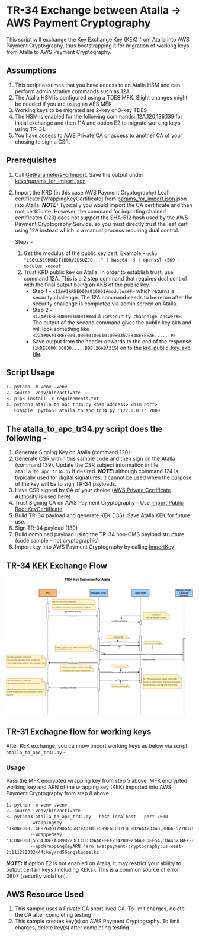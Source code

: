 # TR-34 Exchange between Atalla -> AWS Payment Cryptography
This script will exchange the Key Exchange Key (KEK) from Atalla into AWS Payment Cryptography, thus bootstrapping it for migration of working keys from Atalla to AWS Payment Cryptography.

## Assumptions
1. This script assumes that you have access to an Atalla HSM and can perform administrative commands such as 12A
2. The Atalla HSM is configured using a TDES MFK.  Slight changes might be needed if you are using an AES MFK
3. Working keys to be migrated are 2-key or 3-key TDES
4. The HSM is enabled for the following commands: 12A,120,136,139 for initial exchange and then 11A and option E2 to migrate working keys using TR-31.
5. You have access to AWS Private CA or access to another CA of your chosing to sign a CSR.


## Prerequisites

 1. Call [GetParametersForImport](https://docs.aws.amazon.com/payment-cryptography/latest/APIReference/API_GetParametersForImport.html). Save the output under [keys/params_for_import.json](./keys/params_for_import.json)
 2. Import the KRD (in this case AWS Payment Cryptography) Leaf certificate [WrappingKeyCertificate] from [params_for_import.json](./keys/params_for_import.json).json into Atalla.
 **_NOTE:_** Typically you would import the CA certificate and then root certificate.  However, the command for importing chained certificates (123) does not support the SHA-512 hash used by the AWS Payment Cryptography Service, so you must directly trust the leaf cert using 12A instead which is a manual process requiring dual control.

      Steps - 
      1. Get the modulus of the public key cert. Example - ```echo "LS0tLS1CRUdJTiBDRVJUSUZJQ..." | base64 -d | openssl x509 -modulus -noout```
      2. Trust KRD public key on Atalla.
      In order to establish trust, use command 12A. This is a 2 step command that requires dual control with the final output being an AKB of the public key.
         - Step 1 - ```<12A#1kREE000#010001#modulus##>``` which returns a security challenge. The 12A command needs to be rerun after the security challenge is completed via admin screen on Atalla. 
         - Step 2 -  
            ```<12A#1kREE000#010001#modulus#security channelge answer#>```. The output of the second command gives the public key akb and will look something like ```<22A#OK#1kREE000,00030100010100B0357EB48EEEEAE......#>```
         - Save output from the header onwards to the end of the response (```1kREE000,00030.....BBB,26A8A315```) on to the [krd_public_key_akb file](./keys/tr34_offline_krd_public_key_akb).

 ## Script Usage
 ```
 1. python -m venv .venv
 2. source .venv/bin/activate 
 3. pip3 install -r requirements.txt
 4. python3 atalla_to_apc_tr34.py <hsm address> <hsm port> 
    Example: python3 atalla_to_apc_tr34.py '127.0.0.1' 7000 
 ```

## The atalla_to_apc_tr34.py script does the following - 
1. Generate Signing Key on Atalla (command 120)
2. Generate CSR within this sample code and then sign on the Atalla (command 139). Update the CSR subject information in file `atalla_to_apc_tr34.py` if desired.
 **_NOTE:_** although command 124 is typically used for digital signatures, it cannot be used when the purpose of the key will be to sign TR-34 payloads.
3. Have CSR signed by CA of your choice ([AWS Private Certificate Authority](https://aws.amazon.com/private-ca/) is used here)
4. Trust Signing CA on AWS Payment Cryptography - Use [Import Public Root KeyCertificate](https://docs.aws.amazon.com/payment-cryptography/latest/APIReference/API_ImportKey.html)
5. Build TR-34 payload and generate KEK (136).  Save Atalla KEK for future use.
6. Sign TR-34 payload (139)
7. Build combined payload using the TR-34 non-CMS payload structure  (code sample - not cryptographic)
8. Import key into AWS Payment Cryptography by calling [ImportKey](https://docs.aws.amazon.com/payment-cryptography/latest/APIReference/API_ImportKey.html)

## TR-34 KEK Exchange Flow
![Atalla TR-34 Flow](./assets/atalla-apc-tr34-key-exchange-sequence-diagram%20-%20Key%20Exchange.png)

## TR-31 Exchagne flow for working keys 

After KEK exchange, you can now import working keys as below via script `atalla_to_apc_tr31.py` - 

### Usage
Pass the MFK encrypted wrapping key from step 5 above, MFK encrypted working key and ARN of the wrapping key (KEK) imported into AWS Payment Cryptography from step 8 above
   ```
   1. python -m venv .venv
   2. source .venv/bin/activate 
   3. python3 atalla_to_apc_tr31.py --host localhost --port 7000 
            -wrappingKey "1kDNE000,14FB26DD179D6AD587FA0181E599F6CC07F0C8D2AAA2334D,BB6AE577B37A1CD7" 
            --wrappedKey "1CDNE000,55343DEFA0898223CCCDD33AAAFFFF2342B09234ABCDEF54,CDA43234FFFED091" 
            --apcWrappingKeyARN "arn:aws:payment-cryptography:us-west-2:111222333444:key/rd56grgskugzelkz
   
   ```

 **_NOTE:_** If option E2 is not enabled on Atalla, it may restrict your ability to output certain keys (including KEKs). This is a common source of error 0607 (security violation).

 ## AWS Resource Used
 1. This sample uses a Private CA short lived CA.  To limit charges, delete the CA after completing testing
 2. This sample creates key(s) on AWS Payment Cryptography.  To limit charges, delete  key(s) after completing testing
